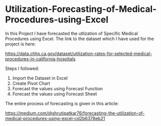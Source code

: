 # Utilization-Forecasting-of-Medical-Procedures-using-Excel
In this Project I have forecasted the utlization of Specific Medical Procedures using Excel. The link to the dataset which I have used for the project is here:

https://data.chhs.ca.gov/dataset/utilization-rates-for-selected-medical-procedures-in-california-hospitals

Steps I followed:
1. Import the Dataset in Excel
2. Create Pivot Chart
3. Forecast the values using Forecast Function
4. Forecast the values using Forecast Sheet

The entire process of forecasting is given in this article:

https://medium.com/@shrutipatkar76/forecasting-the-utilization-of-medical-procedures-using-excel-cd2b6378eb21
